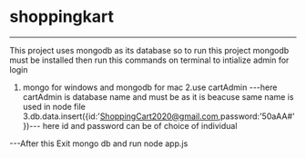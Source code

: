 # shoppingkart
-------
This project uses mongodb as its database so to run this project mongodb must be installed
then run this commands on terminal to intialize admin for login
1. mongo for windows and mongodb for mac
2.use cartAdmin ---here cartAdmin is database name and must be as it is beacuse same name is used in node file
3.db.data.insert({id:'ShoppingCart2020@gmail.com,password:'50aAA#'})--- here id and password can be of choice of individual


---After this Exit mongo db
and run node app.js
